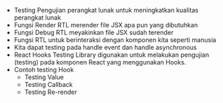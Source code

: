 - Testing
  Pengujian perangkat lunak untuk meningkatkan kualitas perangkat lunak
- Fungsi Render RTL
  merender file JSX apa pun yang dibutuhkan
- Fungsi Debug RTL
  meyakinkan file JSX sudah terender
- Fungsi RTL
  untuk berinteraksi dengan komponen kita seperti manusia
- Kita dapat testing pada handle event dan handle asynchronous
- React Hooks Testing Library
  digunakan untuk melakukan pengujian (testing) pada komponen React yang menggunakan Hooks.
- Contoh testing Hook
  - Testing Value
  - Testing Callback
  - Testing Re-render

